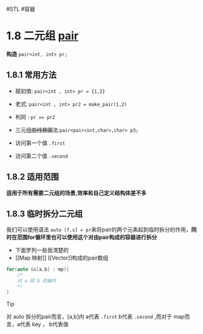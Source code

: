 #STL #容器 
# 1.8 二元组 [pair](https://zh.cppreference.com/w/cpp/utility/pair)

**构造**
`pair<int, int> pr;`
## 1.8.1 常用方法

- 赋初值: `pair<int , int> pr = {1,2}`
- 老式: `pair<int , int> pr2 = make_pair(1,2)`
- 判同 : `pr == pr2`

- 三元组~~曲线救国~~法:`pair<pair<int,char>,char> p3;`
- 访问第一个值 `.first`
- 访问第二个值 `.second`

## 1.8.2 适用范围
**适用于所有需要二元组的场景,效率和自己定义结构体差不多**

## 1.8.3 临时拆分二元组
我们可以使用语法 `auto [f,s] = pr`来将pair的两个元素起到临时拆分的作用，**同时在范围for循环里也可以使用这个对由pair构成的容器进行拆分**
- 下面罗列一些我清楚的
- [[Map 映射]] [[Vector]]构成的pair数组
```cpp
for(auto &&[a,b] : mp){
	/*
	对 a 和 b 的操作
	*/
}
```
 >[!tip]
 >对 auto 拆分的pair而言，\[a,b]内 a代表 `.first` b代表 `.second` ,而对于 map而言，a代表 key ， b代表值
 
 